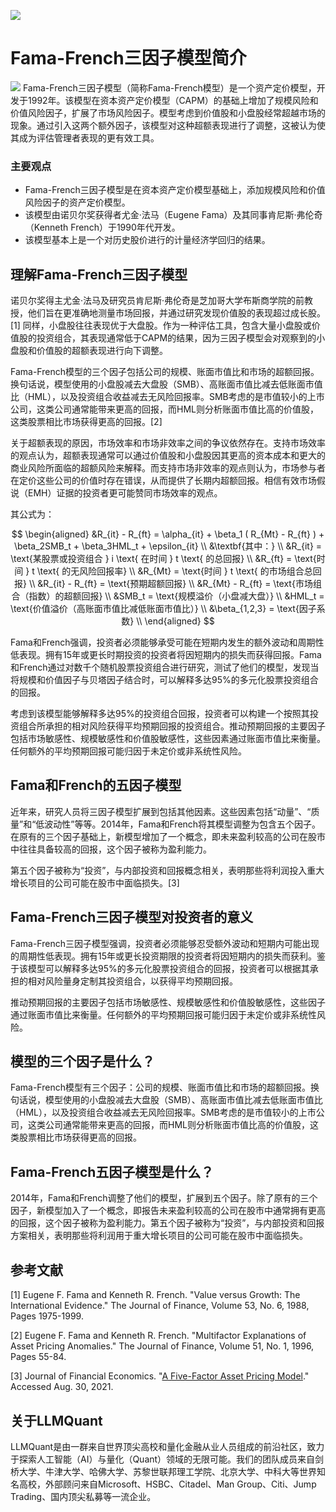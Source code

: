 ![](https://fastly.jsdelivr.net/gh/bucketio/img11@main/2024/10/21/1729466068183-23134fce-3131-4262-b18c-f378d71af4f6.gif)
# Fama-French三因子模型简介

![](https://fastly.jsdelivr.net/gh/bucketio/img9@main/2024/10/20/1729465031968-b3c8959e-1d37-4b8a-91b1-b0b0dfe25143.png)
Fama-French三因子模型（简称Fama-French模型）是一个资产定价模型，开发于1992年。该模型在资本资产定价模型（CAPM）的基础上增加了规模风险和价值风险因子，扩展了市场风险因子。模型考虑到价值股和小盘股经常超越市场的现象。通过引入这两个额外因子，该模型对这种超额表现进行了调整，这被认为使其成为评估管理者表现的更有效工具。

### 主要观点

- Fama-French三因子模型是在资本资产定价模型基础上，添加规模风险和价值风险因子的资产定价模型。
- 该模型由诺贝尔奖获得者尤金·法马（Eugene Fama）及其同事肯尼斯·弗伦奇（Kenneth French）于1990年代开发。
- 该模型基本上是一个对历史股价进行的计量经济学回归的结果。

## 理解Fama-French三因子模型

诺贝尔奖得主尤金·法马及研究员肯尼斯·弗伦奇是芝加哥大学布斯商学院的前教授，他们旨在更准确地测量市场回报，并通过研究发现价值股的表现超过成长股。[1] 同样，小盘股往往表现优于大盘股。作为一种评估工具，包含大量小盘股或价值股的投资组合，其表现通常低于CAPM的结果，因为三因子模型会对观察到的小盘股和价值股的超额表现进行向下调整。

Fama-French模型的三个因子包括公司的规模、账面市值比和市场的超额回报。换句话说，模型使用的小盘股减去大盘股（SMB）、高账面市值比减去低账面市值比（HML），以及投资组合收益减去无风险回报率。SMB考虑的是市值较小的上市公司，这类公司通常能带来更高的回报，而HML则分析账面市值比高的价值股，这类股票相比市场获得更高的回报。[2]

关于超额表现的原因，市场效率和市场非效率之间的争议依然存在。支持市场效率的观点认为，超额表现通常可以通过价值股和小盘股因其更高的资本成本和更大的商业风险所面临的超额风险来解释。而支持市场非效率的观点则认为，市场参与者在定价这些公司的价值时存在错误，从而提供了长期内超额回报。相信有效市场假说（EMH）证据的投资者更可能赞同市场效率的观点。

其公式为：

$$ \begin{aligned} &R_{it} - R_{ft} = \alpha_{it} + \beta_1 ( R_{Mt} - R_{ft} ) + \beta_2SMB_t + \beta_3HML_t + \epsilon_{it} \\ &\textbf{其中：} \\ &R_{it} = \text{某股票或投资组合 } i \text{ 在时间 } t \text{ 的总回报} \\ &R_{ft} = \text{时间 } t \text{ 的无风险回报率} \\ &R_{Mt} = \text{时间 } t \text{ 的市场组合总回报} \\ &R_{it} - R_{ft} = \text{预期超额回报} \\ &R_{Mt} - R_{ft} = \text{市场组合（指数）的超额回报} \\ &SMB_t = \text{规模溢价（小盘减大盘）} \\ &HML_t = \text{价值溢价（高账面市值比减低账面市值比）} \\ &\beta_{1,2,3} = \text{因子系数} \\ \end{aligned} $$

Fama和French强调，投资者必须能够承受可能在短期内发生的额外波动和周期性低表现。拥有15年或更长时期投资的投资者将因短期内的损失而获得回报。Fama和French通过对数千个随机股票投资组合进行研究，测试了他们的模型，发现当将规模和价值因子与贝塔因子结合时，可以解释多达95%的多元化股票投资组合的回报。

考虑到该模型能够解释多达95%的投资组合回报，投资者可以构建一个按照其投资组合所承担的相对风险获得平均预期回报的投资组合。推动预期回报的主要因子包括市场敏感性、规模敏感性和价值股敏感性，这些因素通过账面市值比来衡量。任何额外的平均预期回报可能归因于未定价或非系统性风险。

## Fama和French的五因子模型

近年来，研究人员将三因子模型扩展到包括其他因素。这些因素包括“动量”、“质量”和“低波动性”等等。2014年，Fama和French将其模型调整为包含五个因子。在原有的三个因子基础上，新模型增加了一个概念，即未来盈利较高的公司在股市中往往具备较高的回报，这个因子被称为盈利能力。

第五个因子被称为“投资”，与内部投资和回报概念相关，表明那些将利润投入重大增长项目的公司可能在股市中面临损失。[3]

## Fama-French三因子模型对投资者的意义

Fama-French三因子模型强调，投资者必须能够忍受额外波动和短期内可能出现的周期性低表现。拥有15年或更长投资期限的投资者将因短期内的损失而获利。鉴于该模型可以解释多达95%的多元化股票投资组合的回报，投资者可以根据其承担的相对风险量身定制其投资组合，以获得平均预期回报。

推动预期回报的主要因子包括市场敏感性、规模敏感性和价值股敏感性，这些因子通过账面市值比来衡量。任何额外的平均预期回报可能归因于未定价或非系统性风险。

## 模型的三个因子是什么？

Fama-French模型有三个因子：公司的规模、账面市值比和市场的超额回报。换句话说，模型使用的小盘股减去大盘股（SMB）、高账面市值比减去低账面市值比（HML），以及投资组合收益减去无风险回报率。SMB考虑的是市值较小的上市公司，这类公司通常能带来更高的回报，而HML则分析账面市值比高的价值股，这类股票相比市场获得更高的回报。

## Fama-French五因子模型是什么？

2014年，Fama和French调整了他们的模型，扩展到五个因子。除了原有的三个因子，新模型加入了一个概念，即报告未来盈利较高的公司在股市中通常拥有更高的回报，这个因子被称为盈利能力。第五个因子被称为“投资”，与内部投资和回报方案相关，表明那些将利润用于重大增长项目的公司可能在股市中面临损失。

## 参考文献

[1] Eugene F. Fama and Kenneth R. French. "Value versus Growth: The International Evidence." The Journal of Finance, Volume 53, No. 6, 1988, Pages 1975-1999.

[2] Eugene F. Fama and Kenneth R. French. "Multifactor Explanations of Asset Pricing Anomalies." The Journal of Finance, Volume 51, No. 1, 1996, Pages 55-84.

[3] Journal of Financial Economics. "[A Five-Factor Asset Pricing Model](https://www.sciencedirect.com/science/article/abs/pii/S0304405X14002323)." Accessed Aug. 30, 2021.

## 关于LLMQuant
LLMQuant是由一群来自世界顶尖高校和量化金融从业人员组成的前沿社区，致力于探索人工智能（AI）与量化（Quant）领域的无限可能。我们的团队成员来自剑桥大学、牛津大学、哈佛大学、苏黎世联邦理工学院、北京大学、中科大等世界知名高校，外部顾问来自Microsoft、HSBC、Citadel、Man Group、Citi、Jump Trading、国内顶尖私募等一流企业。